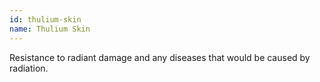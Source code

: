 ```yaml
---
id: thulium-skin
name: Thulium Skin
---
```

Resistance to radiant damage and any diseases that would be caused by radiation.